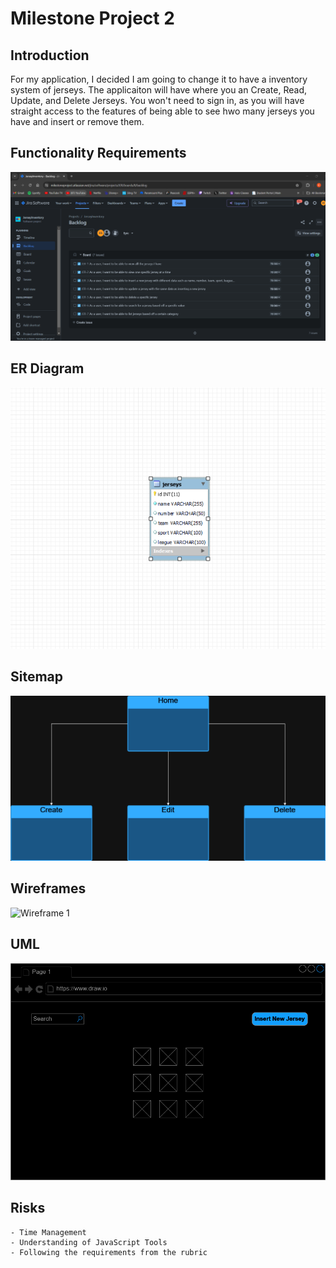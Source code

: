 # **Milestone Project 2**

## Introduction
For my application, I decided I am going to change it to have a inventory system of jerseys. The applicaiton will have where you an Create, Read, Update, and Delete Jerseys. You won't need to sign in, as you will have straight access to the features of being able to see hwo many jerseys you have and insert or remove them.

## Functionality Requirements
![User Stories](https://raw.githubusercontent.com/Eli9Saavedra/CST391Public/main/Milestone2/Images/Images/User%20Stories.png)

## ER Diagram
![ER Diagram](https://raw.githubusercontent.com/Eli9Saavedra/CST391Public/main/Milestone2/Images/Images/ER%20Diagram.png)

## Sitemap
![Sitemap](https://raw.githubusercontent.com/Eli9Saavedra/CST391Public/main/Milestone2/Images/Images/Sitemap.png)

## Wireframes
![Wireframe 1](https://raw.githubusercontent.com/Eli9Saavedra/cst391/main/Milestone%20Project/img/Wireframe1.png)

## UML
![UML](https://raw.githubusercontent.com/Eli9Saavedra/CST391Public/main/Milestone2/Images/Images/Wireframe%20(1).png)

## Risks
    - Time Management
    - Understanding of JavaScript Tools
    - Following the requirements from the rubric

